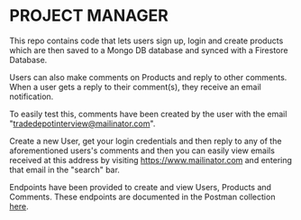 # PROJECT MANAGER

This repo contains code that lets users sign up, login and create products which are then saved to a Mongo DB database and synced with a Firestore Database.

Users can also make comments on Products and reply to other comments. When a user gets a reply to their comment(s), they receive an email notification.

To easily test this, comments have been created by the user with the email "tradedepotinterview@mailinator.com".

Create a new User, get your login credentials and then reply to any of the aforementioned users's comments and then you can easily view emails received at this address by visiting https://www.mailinator.com and entering that email in the "search" bar.

Endpoints have been provided to create and view Users, Products and Comments.
These endpoints are documented in the Postman collection [here](https://www.getpostman.com/collections/aaef7fcfc78044ad4185).
